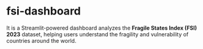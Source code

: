 # fsi-dashboard
It is a  Streamlit-powered dashboard analyzes the **Fragile States Index (FSI) 2023** dataset, helping users understand the fragility and vulnerability of countries around the world.
